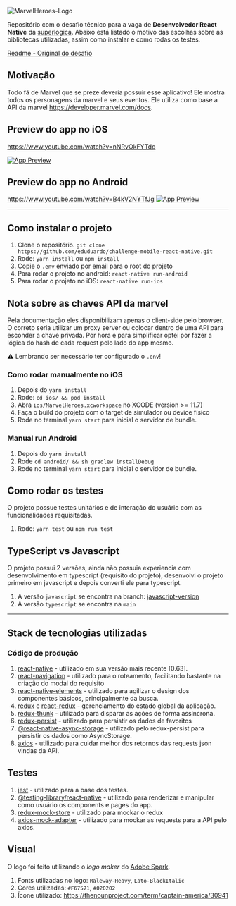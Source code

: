 ![MarvelHeroes-Logo](https://user-images.githubusercontent.com/5942637/105387555-6e8fd580-5bf4-11eb-9ad8-2e648c485149.png)

Repositório com o desafio técnico para a vaga de **Desenvolvedor React Native** da [superlogica](https://superlogica.com/). Abaixo está listado o motivo das escolhas sobre as bibliotecas utilizadas, assim como instalar e como rodas os testes. 

[Readme - Original do desafio](README_original.md) 

## Motivação
Todo fã de Marvel que se preze deveria possuir esse aplicativo! Ele mostra todos os personagens da marvel e seus eventos. Ele utiliza como base a API da marvel https://developer.marvel.com/docs.

## Preview do app no iOS
https://www.youtube.com/watch?v=nNRvOkFYTdo

[![App Preview](https://img.youtube.com/vi/nNRvOkFYTdo/0.jpg)](https://www.youtube.com/watch?v=nNRvOkFYTdo)

## Preview do app no Android
https://www.youtube.com/watch?v=B4kV2NYTfJg
[![App Preview](https://img.youtube.com/vi/B4kV2NYTfJg/0.jpg)](https://www.youtube.com/watch?v=B4kV2NYTfJg)

---- 

## Como instalar o projeto

1. Clone o repositório. `git clone https://github.com/eduduardo/challenge-mobile-react-native.git`
2. Rode: `yarn install` ou `npm install`
3. Copie o `.env` enviado por email para o root do projeto
4. Para rodar o projeto no android: `react-native run-android`
5. Para rodar o projeto no iOS: `react-native run-ios`

## Nota sobre as chaves API da marvel
Pela documentação eles disponibilizam apenas o client-side pelo browser. O correto seria utilizar um proxy server ou colocar dentro de uma API para esconder a chave privada. Por hora e para simplificar optei por fazer a lógica do hash de cada request pelo lado do app mesmo.

⚠️ Lembrando ser necessário ter configurado o `.env`!

### Como rodar manualmente no iOS
1. Depois do `yarn install`
2. Rode: `cd ios/ && pod install`
3. Abra `ios/MarvelHeroes.xcworkspace` no XCODE (version >= 11.7)
4. Faça o build do projeto com o target de simulador ou device físico
5. Rode no terminal `yarn start` para inicial o servidor de bundle.

### Manual run Android
1. Depois do `yarn install`
2. Rode `cd android/ && sh gradlew installDebug`
3. Rode no terminal `yarn start` para inicial o servidor de bundle.

## Como rodar os testes

O projeto possue testes unitários e de interação do usuário com as funcionalidades requisitadas.
1. Rode: `yarn test` ou `npm run test`

## TypeScript vs Javascript
O projeto possui 2 versões, ainda não possuia experiencia com desenvolvimento em typescript (requisito do projeto), desenvolvi o projeto primeiro em javascript e depois converti ele para typescript.
1. A versão `javascript` se encontra na branch: [javascript-version](https://github.com/eduduardo/challenge-mobile-react-native/tree/javascript-version)
2. A versão `typescript` se encontra na `main`

----

## Stack de tecnologias utilizadas

### Código de produção

1. [react-native](https://github.com/facebook/react-native) - utilizado em sua versão mais recente [0.63].
2. [react-navigation](https://github.com/react-navigation/react-navigation) - utilizado para o roteamento, facilitando bastante na criação do modal do requisito
3. [react-native-elements](https://github.com/react-native-elements/react-native-elements) - utilizado para agilizar o design dos componentes básicos, principalmente da busca.
4. [redux](https://github.com/reduxjs/redux) e [react-redux](https://github.com/reduxjs/react-redux) - gerenciamento do estado global da aplicação.
5. [redux-thunk](https://github.com/reduxjs/redux-thunk) - utilizado para disparar as ações de forma assíncrona.
6. [redux-persist](https://github.com/rt2zz/redux-persist) - utilizado para persistir os dados de favoritos
7. [@react-native-async-storage](https://github.com/react-native-async-storage/async-storage) - utilizado pelo redux-persist para persistir os dados como AsyncStorage.
8. [axios](https://github.com/axios/axios) - utilizado para cuidar melhor dos retornos das requests json vindas da API.

## Testes

1. [jest](https://github.com/facebook/jest) - utilizado para a base dos testes.
2. [@testing-library/react-native](https://github.com/callstack/react-native-testing-library) - utilizado para renderizar e manipular como usuário os components e pages do app.
3. [redux-mock-store](https://github.com/reduxjs/redux-mock-store) - utilizado para mockar o redux
4. [axios-mock-adapter](https://github.com/ctimmerm/axios-mock-adapter) - utilizado para mockar as requests para a API pelo axios.

## Visual
O logo foi feito utilizando o _logo maker_ do [Adobe Spark](https://spark.adobe.com/express-apps/logo-maker/).

1. Fonts utilizadas no logo: `Raleway-Heavy`, `Lato-BlackItalic`
2. Cores utilizadas: `#F67571`, `#020202`
3. Ícone utilizado: https://thenounproject.com/term/captain-america/30941
